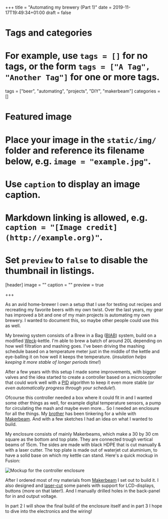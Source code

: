 +++
title = "Automating my brewery (Part 1)"
date = 2019-11-17T19:49:34+01:00
draft = false

# Tags and categories
# For example, use `tags = []` for no tags, or the form `tags = ["A Tag", "Another Tag"]` for one or more tags.
tags = ["beer", "automating", "projects", "DIY", "makerbeam"]
categories = []

# Featured image
# Place your image in the `static/img/` folder and reference its filename below, e.g. `image = "example.jpg"`.
# Use `caption` to display an image caption.
#   Markdown linking is allowed, e.g. `caption = "[Image credit](http://example.org)"`.
# Set `preview` to `false` to disable the thumbnail in listings.
[header]
image = ""
caption = ""
preview = true

+++

As an avid home-brewer I own a setup that I use for testing out recipes and recreating my favorite beers with my own twist. Over the last years, my gear has improved a bit and one of my main projects is automating my own brewery. I wanted to document this, so maybe other people could use this as well.

My brewing system consists of a Brew in a Bag ([BIAB](https://biabbrewing.com/)) system, build on a modified [Weck](https://www.weckenonline.com/inmaakketels-en-toebehoren)-kettle. I'm able to brew a batch of around 20L depending on how well filtration and mashing goes. I've been driving the mashing schedule based on a temperature meter just in the middle of the kettle and eye-balling it on how well it keeps the temperature. (_insulation helps keeping it more stable of longer periods time!_)

After a few years with this setup I made some improvements, with bigger valves and the idea started to create a controller based on a microcontroller that could work well with a [PID](https://www.wikiwand.com/en/PID_controller) algorithm to keep it even more stable (_or even automatically progress through your schedule!_).

Ofcourse this controller needed a box where it could fit in and I wanted some other things as well, for example digital temperature sensors, a pump for circulating the mash and maybe even more... So I needed an enclosure for all the things. My [brother](https://ikbenke.es/) has been tinkering for a while with [Makerbeam](https://www.makerbeam.com/). And with a few sketches I had an idea on what I wanted to build.

My enclosure consists of mainly Makerbeams, which make a 30 by 30 cm square as the bottom and top plate. They are connected trough vertical beams of 15cm. The sides are made with black HDPE that is cut manually & with a laser cutter. The top plate is made out of waterjet cut aluminium, to have a solid base on which my kettle can stand. Here's a quick mockup in Fusion:

![Mockup for the controller enclosure](https://images.jplattel.nl/file/jplattel-dropshare/Screen-Shot-2019-11-17-22-36-41.80-1574026605.png)

After I ordered most of my materials from [Makerbeam](https://www.makerbeam.com/) I set out to build it. I also designed and [laser-cut](https://snijlab.nl/nl) some panels with support for LCD-displays, buttons (more on that later!). And I manually drilled holes in the back-panel for in and output voltage.

In part 2 I will show the final build of the enclosure itself and in part 3 I hope to dive into the electronics and the wiring! 